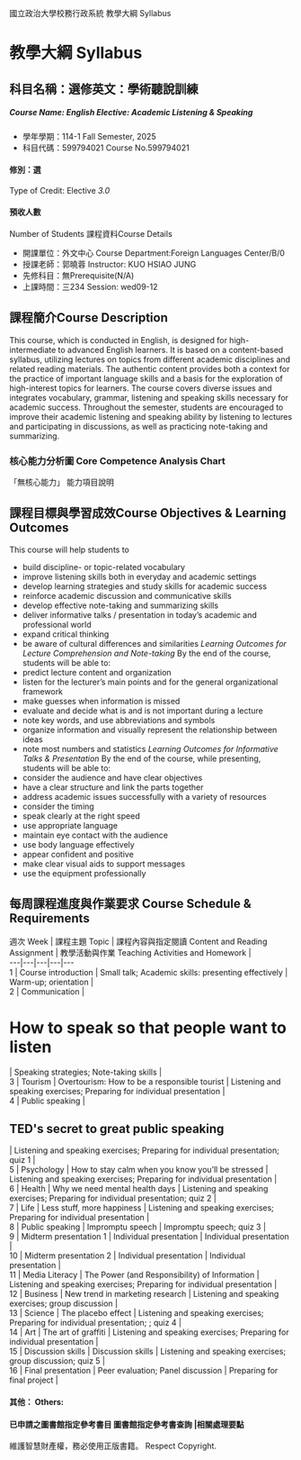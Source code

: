 國立政治大學校務行政系統 教學大綱 Syllabus
# 教學大綱 Syllabus
##  科目名稱：選修英文：學術聽說訓練
#####  Course Name: English Elective: Academic Listening & Speaking
  * 學年學期：114-1 Fall Semester, 2025 
  * 科目代碼：599794021 Course No.599794021
#### 修別：選
Type of Credit: Elective 
_3.0_
#### 預收人數
Number of Students
課程資料Course Details
  * 開課單位：外文中心 Course Department:Foreign Languages Center/B/0 
  * 授課老師：郭曉蓉 Instructor: KUO HSIAO JUNG 
  * 先修科目：無Prerequisite(N/A)
  * 上課時間：三234 Session: wed09-12 
##  課程簡介Course Description
This course, which is conducted in English, is designed for high-intermediate to advanced English learners. It is based on a content-based syllabus, utilizing lectures on topics from different academic disciplines and related reading materials. The authentic content provides both a context for the practice of important language skills and a basis for the exploration of high-interest topics for learners. The course covers diverse issues and integrates vocabulary, grammar, listening and speaking skills necessary for academic success. Throughout the semester, students are encouraged to improve their academic listening and speaking ability by listening to lectures and participating in discussions, as well as practicing note-taking and summarizing.
###  核心能力分析圖 Core Competence Analysis Chart
「無核心能力」 
能力項目說明
##  課程目標與學習成效Course Objectives & Learning Outcomes 
This course will help students to
- build discipline- or topic-related vocabulary 
- improve listening skills both in everyday and academic settings
- develop learning strategies and study skills for academic success
- reinforce academic discussion and communicative skills
- develop effective note-taking and summarizing skills
- deliver informative talks / presentation in today’s academic and professional world
- expand critical thinking
- be aware of cultural differences and similarities
_Learning Outcomes for Lecture Comprehension and Note-taking_
By the end of the course, students will be able to:
- predict lecture content and organization 
- listen for the lecturer’s main points and for the general organizational framework
- make guesses when information is missed 
- evaluate and decide what is and is not important during a lecture
- note key words, and use abbreviations and symbols
- organize information and visually represent the relationship between ideas
- note most numbers and statistics
_Learning Outcomes for Informative Talks & Presentation_
By the end of the course, while presenting, students will be able to:
- consider the audience and have clear objectives
- have a clear structure and link the parts together
- address academic issues successfully with a variety of resources
- consider the timing
- speak clearly at the right speed
- use appropriate language
- maintain eye contact with the audience
- use body language effectively
- appear confident and positive
- make clear visual aids to support messages
- use the equipment professionally
##  每周課程進度與作業要求 Course Schedule & Requirements
週次 Week |  課程主題 Topic |  課程內容與指定閱讀 Content and Reading Assignment |  教學活動與作業 Teaching Activities and Homework |   
---|---|---|---|---  
1 |  Course introduction |  Small talk; Academic skills: presenting effectively |  Warm-up; orientation |   
2 |  Communication | 
# How to speak so that people want to listen
|  Speaking strategies; Note-taking skills  |   
3 |  Tourism |  Overtourism: How to be a responsible tourist |  Listening and speaking exercises; Preparing for individual presentation |   
4 |  Public speaking | 
## TED's secret to great public speaking
|  Listening and speaking exercises; Preparing for individual presentation; quiz 1 |   
5 |  Psychology |  How to stay calm when you know you’ll be stressed  |  Listening and speaking exercises; Preparing for individual presentation |   
6 |  Health |  Why we need mental health days |  Listening and speaking exercises; Preparing for individual presentation; quiz 2 |   
7 |  Life |  Less stuff, more happiness |  Listening and speaking exercises; Preparing for individual presentation |   
8 |  Public speaking |  Impromptu speech |  Impromptu speech; quiz 3 |   
9 |  Midterm presentation 1 |  Individual presentation |  Individual presentation |   
10 |  Midterm presentation 2 |  Individual presentation |  Individual presentation |   
11 |  Media Literacy |  The Power (and Responsibility) of Information |  Listening and speaking exercises; Preparing for individual presentation |   
12 |  Business |  New trend in marketing research |  Listening and speaking exercises; group discussion |   
13 |  Science |  The placebo effect |  Listening and speaking exercises; Preparing for individual presentation; ; quiz 4 |   
14 |  Art |  The art of graffiti |  Listening and speaking exercises; Preparing for individual presentation |   
15 |  Discussion skills |  Discussion skills |  Listening and speaking exercises; group discussion; quiz 5 |   
16 |  Final presentation |  Peer evaluation; Panel discussion |  Preparing for final project |   
####  其他： Others:
####  已申請之圖書館指定參考書目  圖書館指定參考書查詢 |相關處理要點
維護智慧財產權，務必使用正版書籍。 Respect Copyright.